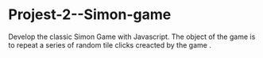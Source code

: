 # Projest-2--Simon-game
Develop the classic Simon Game with Javascript. The object of the game is to repeat a series of random tile clicks creacted by the game .
